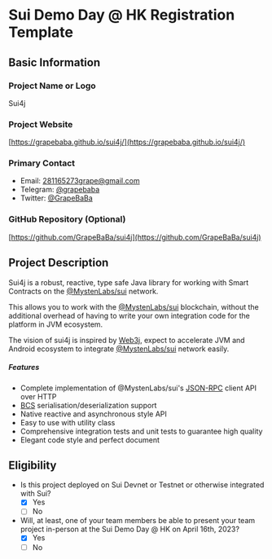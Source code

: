 # Sui Demo Day @ HK Registration Template

## Basic Information

### Project Name or Logo

Sui4j

### Project Website

[https://grapebaba.github.io/sui4j/](https://grapebaba.github.io/sui4j/)

### Primary Contact

- Email: 281165273grape@gmail.com
- Telegram: [@grapebaba](https://t.me/grapebaba)
- Twitter: [@GrapeBaBa](https://twitter.com/GrapeBaBa)

### GitHub Repository (Optional)

[https://github.com/GrapeBaBa/sui4j](https://github.com/GrapeBaBa/sui4j)

## Project Description 

Sui4j is a robust, reactive, type safe Java library for working with Smart Contracts on the
[@MystenLabs/sui](https://docs.sui.io/) network.

This allows you to work with the [@MystenLabs/sui](https://docs.sui.io/) blockchain, without the
additional overhead of having to write your own integration code for the platform in JVM ecosystem.

The vision of sui4j is inspired by [Web3j](https://docs.web3j.io/), expect to accelerate JVM and Android ecosystem to integrate [@MystenLabs/sui](https://docs.sui.io/) network easily.

##### Features

- Complete implementation of @MystenLabs/sui's [JSON-RPC](https://docs.sui.io/sui-jsonrpc) client
  API over HTTP
- [BCS](https://github.com/diem/bcs) serialisation/deserialization support
- Native reactive and asynchronous style API
- Easy to use with utility class
- Comprehensive integration tests and unit tests to guarantee high quality
- Elegant code style and perfect document

## Eligibility

- Is this project deployed on Sui Devnet or Testnet or otherwise integrated with Sui?
    - [x] Yes
    - [ ] No
- Will, at least, one of your team members be able to present your team project in-person at the Sui Demo Day @ HK on April 16th, 2023?
    - [x] Yes
    - [ ] No
